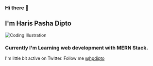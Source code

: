 ### Hi there 👋
## I'm Haris Pasha Dipto

![Coding Illustration](https://imgur.com/fbF07Iy)

### Currently I'm Learning web development with MERN Stack.

I'm little bit active on Twitter. Follow me [@hpdipto](https://twitter.com/hpdipto)


<!--
**hpdipto/hpdipto** is a ✨ _special_ ✨ repository because its `README.md` (this file) appears on your GitHub profile.

Here are some ideas to get you started:

- 🔭 I’m currently working on ...
- 🌱 I’m currently learning ...
- 👯 I’m looking to collaborate on ...
- 🤔 I’m looking for help with ...
- 💬 Ask me about ...
- 📫 How to reach me: ...
- 😄 Pronouns: ...
- ⚡ Fun fact: ...
-->
